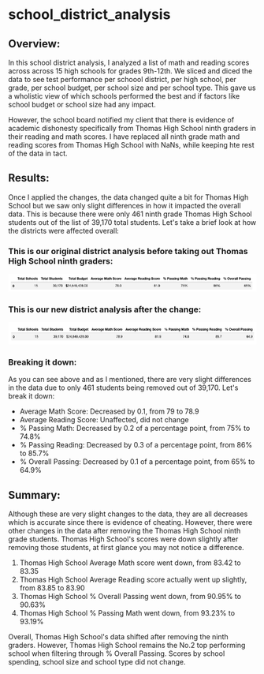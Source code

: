 # school_district_analysis

## Overview:

In this school district analysis, I analyzed a list of math and reading scores across across 15 high schools for grades 9th-12th. We sliced and diced the data to see test performance per schoool district, per high school, per grade, per school budget, per school size and per school type. This gave us a wholistic view of which schools performed the best and if factors like school budget or school size had any impact. 

However, the school board notified my client that there is evidence of academic dishonesty specifically from Thomas High School ninth graders in their reading and math scores. I have replaced all ninth grade math and reading scores from Thomas High School with NaNs, while keeping hte rest of the data in tact. 

## Results:
Once I applied the changes, the data changed quite a bit for Thomas High School but we saw only slight differences in how it impacted the overall data. This is because there were only 461 ninth grade Thomas High School students out of the list of 39,170 total students. Let's take a brief look at how the districts were affected overall:

### This is our original district analysis before taking out Thomas High School ninth graders:
![image_1](Resources/district_summary_original.png)

### This is our new district analysis after the change:
![image2](Resources/district_summary_new.png)

### Breaking it down:
As you can see above and as I mentioned, there are very slight differences in the data due to only 461 students being removed out of 39,170. Let's break it down:
- Average Math Score: Decreased by 0.1, from 79 to 78.9
- Average Reading Score: Unaffected, did not change
- % Passing Math: Decreased by 0.2 of a percentage point, from 75% to 74.8%
- % Passing Reading: Decreased by 0.3 of a percentage point, from 86% to 85.7%
- % Overall Passing: Decreased by 0.1 of a percentage point, from 65% to 64.9%

## Summary:
Although these are very slight changes to the data, they are all decreases which is accurate since there is evidence of cheating. However, there were other changes in the data after removing the Thomas High School ninth grade students. Thomas High School's scores were down slightly after removing those students, at first glance you may not notice a difference.

1. Thomas High School Average Math score went down, from 83.42 to 83.35
2. Thomas High School Average Reading score actually went up slightly, from 83.85 to 83.90
3. Thomas High School % Overall Passing went down, from 90.95% to 90.63%
4. Thomas High School % Passing Math went down, from 93.23% to 93.19%

Overall, Thomas High School's data shifted after removing the ninth graders. However, Thomas High School remains the No.2 top performing school when filtering through % Overall Passing. Scores by school spending, school size and school type did not change. 
